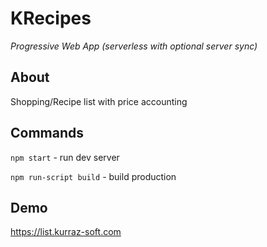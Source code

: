 # KRecipes
*Progressive Web App (serverless with optional server sync)*

About
-----
Shopping/Recipe list with price accounting

Commands
-----
``npm start`` - run dev server

``npm run-script build`` - build production

Demo
----
https://list.kurraz-soft.com